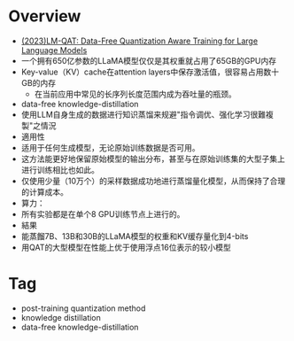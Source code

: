 # Overview
- [(2023)LM-QAT: Data-Free Quantization Aware Training for Large Language Models](https://arxiv.org/pdf/2305.17888.pdf)
- 一个拥有650亿参数的LLaMA模型仅仅是其权重就占用了65GB的GPU内存
- Key-value（KV）cache在attention layers中保存激活值，很容易占用数十GB的内存
  - 在当前应用中常见的长序列长度范围内成为吞吐量的瓶颈。  
-  data-free knowledge-distillation
  -  使用LLM自身生成的数据进行知识蒸馏来规避"指令调优、强化学习很難複製"之情況
-  適用性
  -  适用于任何生成模型，无论原始训练数据是否可用。
-  这方法能更好地保留原始模型的输出分布，甚至与在原始训练集的大型子集上进行训练相比也如此。
-  仅使用少量（10万个）的采样数据成功地进行蒸馏量化模型，从而保持了合理的计算成本。
-  算力：
  -  所有实验都是在单个8 GPU训练节点上进行的。
-  結果
  -  能蒸餾7B、13B和30B的LLaMA模型的权重和KV缓存量化到4-bits  
  -  用QAT的大型模型在性能上优于使用浮点16位表示的较小模型

# Tag
- post-training quantization method
- knowledge distillation
- data-free knowledge-distillation
